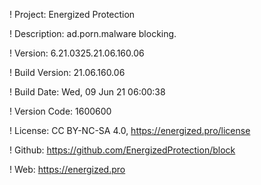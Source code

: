 ! Project: Energized Protection

! Description: ad.porn.malware blocking.

! Version: 6.21.0325.21.06.160.06

! Build Version: 21.06.160.06

! Build Date: Wed, 09 Jun 21 06:00:38

! Version Code: 1600600

! License: CC BY-NC-SA 4.0, https://energized.pro/license

! Github: https://github.com/EnergizedProtection/block

! Web: https://energized.pro
